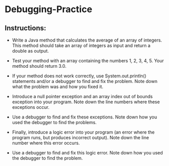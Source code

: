 # Debugging-Practice

## Instructions:
- Write a Java method that calculates the average of an array of integers. This method should take an array of integers as input and return a double as output.

- Test your method with an array containing the numbers 1, 2, 3, 4, 5. Your method should return 3.0.

- If your method does not work correctly, use System.out.println() statements and/or a debugger to find and fix the problem. Note down what the problem was and how you fixed it.

- Introduce a null pointer exception and an array index out of bounds exception into your program. Note down the line numbers where these exceptions occur.

- Use a debugger to find and fix these exceptions. Note down how you used the debugger to find the problems.

- Finally, introduce a logic error into your program (an error where the program runs, but produces incorrect output). Note down the line number where this error occurs.

- Use a debugger to find and fix this logic error. Note down how you used the debugger to find the problem.
